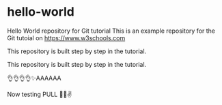 # hello-world
Hello World repository for Git tutorial
This is an example repository for the Git tutoial on https://www.w3schools.com


This repository is built step by step in the tutorial.

This repository is built step by step in the tutorial.

👌👌👌👌✨AAAAAA



Now testing PULL
🤷‍♂️✌

